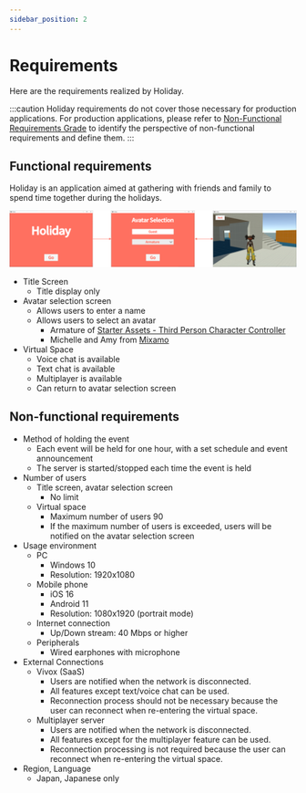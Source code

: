 ```yaml
---
sidebar_position: 2
---
```


# Requirements

Here are the requirements realized by Holiday.

:::caution
Holiday requirements do not cover those necessary for production applications.
For production applications, please refer to [Non-Functional Requirements Grade](https://www.ipa.go.jp/sec/softwareengineering/std/ent03-b.html) to identify the perspective of non-functional requirements and define them.
:::

## Functional requirements

Holiday is an application aimed at gathering with friends and family to spend time together during the holidays.

![holiday](/img/holiday.png)

- Title Screen
  - Title display only
- Avatar selection screen
  - Allows users to enter a name
  - Allows users to select an avatar
    - Armature of [Starter Assets - Third Person Character Controller](https://assetstore.unity.com/packages/essentials/starter-assets-third-person-character-controller-196526?locale=en-JP)
    - Michelle and Amy from [Mixamo](https://www.mixamo.com)
- Virtual Space
  - Voice chat is available
  - Text chat is available
  - Multiplayer is available
  - Can return to avatar selection screen

## Non-functional requirements

- Method of holding the event
  - Each event will be held for one hour, with a set schedule and event announcement
  - The server is started/stopped each time the event is held
- Number of users
  - Title screen, avatar selection screen
    - No limit
  - Virtual space
    - Maximum number of users 90
    - If the maximum number of users is exceeded, users will be notified on the avatar selection screen
- Usage environment
  - PC
    - Windows 10
    - Resolution: 1920x1080
  - Mobile phone
    - iOS 16
    - Android 11
    - Resolution: 1080x1920 (portrait mode)
  - Internet connection
    - Up/Down stream: 40 Mbps or higher
  - Peripherals
    - Wired earphones with microphone
- External Connections
  - Vivox (SaaS)
    - Users are notified when the network is disconnected.
    - All features except text/voice chat can be used.
    - Reconnection process should not be necessary because the user can reconnect when re-entering the virtual space.
  - Multiplayer server
    - Users are notified when the network is disconnected.
    - All features except for the multiplayer feature can be used.
    - Reconnection processing is not required because the user can reconnect when re-entering the virtual space.
- Region, Language
  - Japan, Japanese only

<!--
    - Multiplayer
      - Up to a maximum number of people can participate in multiplayer
        - The user will be shown to everyone
      - If the maximum number of players is exceeded, the user will be on standby until the number of people on standby is reached and will not be able to participate in multiplayer.
        - Hide the user itself and be visible up to the maximum number of people
        - Notify the user that he/she is on standby and not visible to others
        - When others leave and it is their turn, they can join the multiplayer
        - Notifies the user that he/she has joined the multiplayer
      - If the number of people on standby is exceeded, users will not be able to access the stage
        - Notify users that they cannot access the stage if the number of players is over the limit
    - Text Chat
      - Text Chat Available to all users, including those on standby
    - Voice Chat
      - Voice Chat Available to all users, including those on standby
-->